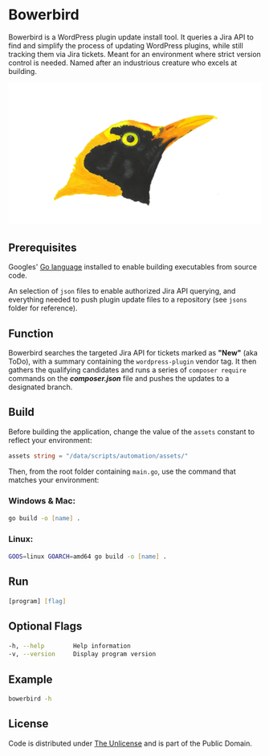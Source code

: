# Bowerbird

Bowerbird is a WordPress plugin update install tool. It queries a Jira API to find and simplify the process of updating WordPress plugins, while still tracking them via Jira tickets. Meant for an environment where strict version control is needed. Named after an industrious creature who excels at building.

![Bird](bowerbird.webp)

## Prerequisites

Googles' [Go language](https://go.dev) installed to enable building executables from source code.

An selection of `json` files to enable authorized Jira API querying, and everything needed to push plugin update files to a repository (see `jsons` folder for reference).

## Function

Bowerbird searches the targeted Jira API for tickets marked as **"New"** (aka ToDo), with a summary containing the `wordpress-plugin` vendor tag. It then gathers the qualifying candidates and runs a series of `composer require` commands on the ***composer.json*** file and pushes the updates to a designated branch.

## Build

Before building the application, change the value of the `assets` constant to reflect your environment:

``` go
assets string = "/data/scripts/automation/assets/"
```

Then, from the root folder containing `main.go`, use the command that matches your environment:

### Windows & Mac:

``` zsh
go build -o [name] .
```

### Linux:

``` zsh
GOOS=linux GOARCH=amd64 go build -o [name] .
```

## Run

``` zsh
[program] [flag]
```

## Optional Flags

``` zsh
-h, --help        Help information
-v, --version     Display program version
```

## Example

``` zsh
bowerbird -h
```

## License

Code is distributed under [The Unlicense](https://github.com/farghul/bowerbird/blob/main/LICENSE.md) and is part of the Public Domain.
